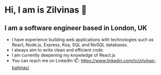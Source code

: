 # Hi, I am is Zilvinas 🤝

## I am a software engineer based in London, UK 

* I have experience building web applications with technologies such as React, Node.js, Express, Koa, SQL and NoSQL databases.
* I always aim to write clean and efficient code.
* I am currently deepening my knowledge of React.js
* You can reach me on LinkedIn 📫: https://www.linkedin.com/in/zilvinas-baltinas/


<!---
Zil456/Zil456 is a ✨ special ✨ repository because its `README.md` (this file) appears on your GitHub profile.
You can click the Preview link to take a look at your changes.
--->
